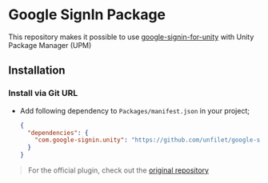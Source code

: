 # Google SignIn Package

This repository makes it possible to use [google-signin-for-unity](https://github.com/googlesamples/google-signin-unity) with Unity Package Manager (UPM)

## Installation

### Install via Git URL

- Add following dependency to `Packages/manifest.json` in your project;

  ```json
  {
    "dependencies": {
      "com.google-signin.unity": "https://github.com/unfilet/google-signin-unity.git#1.0.5"
    }
  }
  ```

> For the official plugin, check out the [original repository](https://github.com/googlesamples/google-signin-unity)
